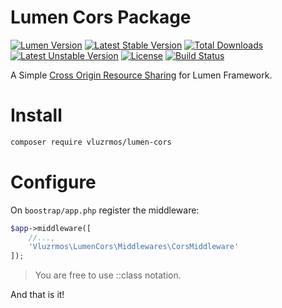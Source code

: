 # Lumen Cors Package

[![Lumen Version](https://img.shields.io/badge/Lumen-5.0%20%7C%205.1-orange.svg)](https://packagist.org/packages/vluzrmos/lumen-cors) [![Latest Stable Version](https://poser.pugx.org/vluzrmos/lumen-cors/v/stable)](https://packagist.org/packages/vluzrmos/lumen-cors) [![Total Downloads](https://poser.pugx.org/vluzrmos/lumen-cors/downloads)](https://packagist.org/packages/vluzrmos/lumen-cors) [![Latest Unstable Version](https://poser.pugx.org/vluzrmos/lumen-cors/v/unstable)](https://packagist.org/packages/vluzrmos/lumen-cors) [![License](https://poser.pugx.org/vluzrmos/lumen-cors/license)](https://packagist.org/packages/vluzrmos/lumen-cors) [![Build Status](https://travis-ci.org/vluzrmos/lumen-cors.svg)](https://travis-ci.org/vluzrmos/lumen-cors)

A Simple [Cross Origin Resource Sharing](https://developer.mozilla.org/en-US/docs/Web/HTTP/Access_control_CORS) for Lumen Framework.

# Install

```bash 
composer require vluzrmos/lumen-cors
``` 

# Configure

On <code>boostrap/app.php</code> register the middleware:

```php
$app->middleware([
	//...,
	'Vluzrmos\LumenCors\Middlewares\CorsMiddleware'
]);
```   
> You are free to use ::class notation.


And that is it!
